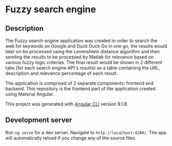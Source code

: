 # Fuzzy search engine

## Description
The Fuzzy search engine application was created in order to search the web for keywords on Google and Duck Duck Go in one go, the results would later on be processed using the Levenshtein distance algorithm and then sending the results to be processed by Matlab for relevance based on various fuzzy logic criterias. The final result would be shown in 2 different tabs (for each search engine API's results) as a table containing the URL, description and relevance percentage of each result.

The application is comprised of 2 separate components: frontend and backend. This repository is the frontend part of the application created using Material Angular.

This project was generated with [Angular CLI](https://github.com/angular/angular-cli) version 9.1.8.

## Development server

Run `ng serve` for a dev server. Navigate to `http://localhost:4200/`. The app will automatically reload if you change any of the source files.
